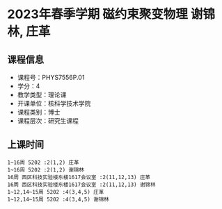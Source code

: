 # 2023年春季学期 磁约束聚变物理 谢锦林, 庄革






## 课程信息

- 课程号：PHYS7556P.01
- 学分：4
- 教学类型：理论课
- 开课单位：核科学技术学院
- 课程类别：博士
- 课程层次：研究生课程

## 上课时间

```
1~16周 5202 :2(1,2) 庄革
1~16周 5202 :2(1,2) 谢锦林
16周 西区科技实验楼东楼1617会议室 :2(11,12,13) 庄革
16周 西区科技实验楼东楼1617会议室 :2(11,12,13) 谢锦林
1~12,14~15周 5202 :4(3,4,5) 庄革
1~12,14~15周 5202 :4(3,4,5) 谢锦林
```

